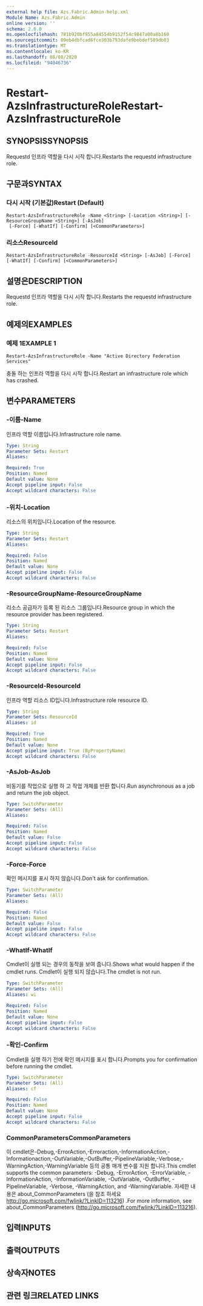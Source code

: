 ```yaml
---
external help file: Azs.Fabric.Admin-help.xml
Module Name: Azs.Fabric.Admin
online version: ''
schema: 2.0.0
ms.openlocfilehash: 781b920bf955a84554b9152f54c9847a00a8b160
ms.sourcegitcommit: 09eb4dbfcad6fce303b793dafe9bebdef589db03
ms.translationtype: MT
ms.contentlocale: ko-KR
ms.lasthandoff: 08/08/2020
ms.locfileid: "94046736"
---
```

# <span data-ttu-id="383d6-101">Restart-AzsInfrastructureRole</span><span class="sxs-lookup"><span data-stu-id="383d6-101">Restart-AzsInfrastructureRole</span></span>

## <span data-ttu-id="383d6-102">SYNOPSIS</span><span class="sxs-lookup"><span data-stu-id="383d6-102">SYNOPSIS</span></span>
<span data-ttu-id="383d6-103">Requestd 인프라 역할을 다시 시작 합니다.</span><span class="sxs-lookup"><span data-stu-id="383d6-103">Restarts the requestd infrastructure role.</span></span>

## <span data-ttu-id="383d6-104">구문과</span><span class="sxs-lookup"><span data-stu-id="383d6-104">SYNTAX</span></span>

### <span data-ttu-id="383d6-105">다시 시작 (기본값)</span><span class="sxs-lookup"><span data-stu-id="383d6-105">Restart (Default)</span></span>
```
Restart-AzsInfrastructureRole -Name <String> [-Location <String>] [-ResourceGroupName <String>] [-AsJob]
 [-Force] [-WhatIf] [-Confirm] [<CommonParameters>]
```

### <span data-ttu-id="383d6-106">리소스</span><span class="sxs-lookup"><span data-stu-id="383d6-106">ResourceId</span></span>
```
Restart-AzsInfrastructureRole -ResourceId <String> [-AsJob] [-Force] [-WhatIf] [-Confirm] [<CommonParameters>]
```

## <span data-ttu-id="383d6-107">설명은</span><span class="sxs-lookup"><span data-stu-id="383d6-107">DESCRIPTION</span></span>
<span data-ttu-id="383d6-108">Requestd 인프라 역할을 다시 시작 합니다.</span><span class="sxs-lookup"><span data-stu-id="383d6-108">Restarts the requestd infrastructure role.</span></span>

## <span data-ttu-id="383d6-109">예제의</span><span class="sxs-lookup"><span data-stu-id="383d6-109">EXAMPLES</span></span>

### <span data-ttu-id="383d6-110">예제 1</span><span class="sxs-lookup"><span data-stu-id="383d6-110">EXAMPLE 1</span></span>
```
Restart-AzsInfrastructureRole -Name "Active Directory Federation Services"
```

<span data-ttu-id="383d6-111">충돌 하는 인프라 역할을 다시 시작 합니다.</span><span class="sxs-lookup"><span data-stu-id="383d6-111">Restart an infrastructure role which has crashed.</span></span>

## <span data-ttu-id="383d6-112">변수</span><span class="sxs-lookup"><span data-stu-id="383d6-112">PARAMETERS</span></span>

### <span data-ttu-id="383d6-113">-이름</span><span class="sxs-lookup"><span data-stu-id="383d6-113">-Name</span></span>
<span data-ttu-id="383d6-114">인프라 역할 이름입니다.</span><span class="sxs-lookup"><span data-stu-id="383d6-114">Infrastructure role name.</span></span>

```yaml
Type: String
Parameter Sets: Restart
Aliases:

Required: True
Position: Named
Default value: None
Accept pipeline input: False
Accept wildcard characters: False
```

### <span data-ttu-id="383d6-115">-위치</span><span class="sxs-lookup"><span data-stu-id="383d6-115">-Location</span></span>
<span data-ttu-id="383d6-116">리소스의 위치입니다.</span><span class="sxs-lookup"><span data-stu-id="383d6-116">Location of the resource.</span></span>

```yaml
Type: String
Parameter Sets: Restart
Aliases:

Required: False
Position: Named
Default value: None
Accept pipeline input: False
Accept wildcard characters: False
```

### <span data-ttu-id="383d6-117">-ResourceGroupName</span><span class="sxs-lookup"><span data-stu-id="383d6-117">-ResourceGroupName</span></span>
<span data-ttu-id="383d6-118">리소스 공급자가 등록 된 리소스 그룹입니다.</span><span class="sxs-lookup"><span data-stu-id="383d6-118">Resource group in which the resource provider has been registered.</span></span>

```yaml
Type: String
Parameter Sets: Restart
Aliases:

Required: False
Position: Named
Default value: None
Accept pipeline input: False
Accept wildcard characters: False
```

### <span data-ttu-id="383d6-119">-ResourceId</span><span class="sxs-lookup"><span data-stu-id="383d6-119">-ResourceId</span></span>
<span data-ttu-id="383d6-120">인프라 역할 리소스 ID입니다.</span><span class="sxs-lookup"><span data-stu-id="383d6-120">Infrastructure role resource ID.</span></span>

```yaml
Type: String
Parameter Sets: ResourceId
Aliases: id

Required: True
Position: Named
Default value: None
Accept pipeline input: True (ByPropertyName)
Accept wildcard characters: False
```

### <span data-ttu-id="383d6-121">-AsJob</span><span class="sxs-lookup"><span data-stu-id="383d6-121">-AsJob</span></span>
<span data-ttu-id="383d6-122">비동기를 작업으로 실행 하 고 작업 개체를 반환 합니다.</span><span class="sxs-lookup"><span data-stu-id="383d6-122">Run asynchronous as a job and return the job object.</span></span>

```yaml
Type: SwitchParameter
Parameter Sets: (All)
Aliases:

Required: False
Position: Named
Default value: False
Accept pipeline input: False
Accept wildcard characters: False
```

### <span data-ttu-id="383d6-123">-Force</span><span class="sxs-lookup"><span data-stu-id="383d6-123">-Force</span></span>
<span data-ttu-id="383d6-124">확인 메시지를 표시 하지 않습니다.</span><span class="sxs-lookup"><span data-stu-id="383d6-124">Don't ask for confirmation.</span></span>

```yaml
Type: SwitchParameter
Parameter Sets: (All)
Aliases:

Required: False
Position: Named
Default value: False
Accept pipeline input: False
Accept wildcard characters: False
```

### <span data-ttu-id="383d6-125">-WhatIf</span><span class="sxs-lookup"><span data-stu-id="383d6-125">-WhatIf</span></span>
<span data-ttu-id="383d6-126">Cmdlet이 실행 되는 경우의 동작을 보여 줍니다.</span><span class="sxs-lookup"><span data-stu-id="383d6-126">Shows what would happen if the cmdlet runs.</span></span>
<span data-ttu-id="383d6-127">Cmdlet이 실행 되지 않습니다.</span><span class="sxs-lookup"><span data-stu-id="383d6-127">The cmdlet is not run.</span></span>

```yaml
Type: SwitchParameter
Parameter Sets: (All)
Aliases: wi

Required: False
Position: Named
Default value: None
Accept pipeline input: False
Accept wildcard characters: False
```

### <span data-ttu-id="383d6-128">-확인</span><span class="sxs-lookup"><span data-stu-id="383d6-128">-Confirm</span></span>
<span data-ttu-id="383d6-129">Cmdlet을 실행 하기 전에 확인 메시지를 표시 합니다.</span><span class="sxs-lookup"><span data-stu-id="383d6-129">Prompts you for confirmation before running the cmdlet.</span></span>

```yaml
Type: SwitchParameter
Parameter Sets: (All)
Aliases: cf

Required: False
Position: Named
Default value: None
Accept pipeline input: False
Accept wildcard characters: False
```

### <span data-ttu-id="383d6-130">CommonParameters</span><span class="sxs-lookup"><span data-stu-id="383d6-130">CommonParameters</span></span>
<span data-ttu-id="383d6-131">이 cmdlet은-Debug,-ErrorAction,-Erroraction,-InformationAction,-Informationaction,-OutVariable,-OutBuffer,-PipelineVariable,-Verbose,-WarningAction,-WarningVariable 등의 공통 매개 변수를 지원 합니다.</span><span class="sxs-lookup"><span data-stu-id="383d6-131">This cmdlet supports the common parameters: -Debug, -ErrorAction, -ErrorVariable, -InformationAction, -InformationVariable, -OutVariable, -OutBuffer, -PipelineVariable, -Verbose, -WarningAction, and -WarningVariable.</span></span> <span data-ttu-id="383d6-132">자세한 내용은 about_CommonParameters (을 참조 하세요 http://go.microsoft.com/fwlink/?LinkID=113216) .</span><span class="sxs-lookup"><span data-stu-id="383d6-132">For more information, see about_CommonParameters (http://go.microsoft.com/fwlink/?LinkID=113216).</span></span>

## <span data-ttu-id="383d6-133">입력</span><span class="sxs-lookup"><span data-stu-id="383d6-133">INPUTS</span></span>

## <span data-ttu-id="383d6-134">출력</span><span class="sxs-lookup"><span data-stu-id="383d6-134">OUTPUTS</span></span>

## <span data-ttu-id="383d6-135">상속자</span><span class="sxs-lookup"><span data-stu-id="383d6-135">NOTES</span></span>

## <span data-ttu-id="383d6-136">관련 링크</span><span class="sxs-lookup"><span data-stu-id="383d6-136">RELATED LINKS</span></span>
